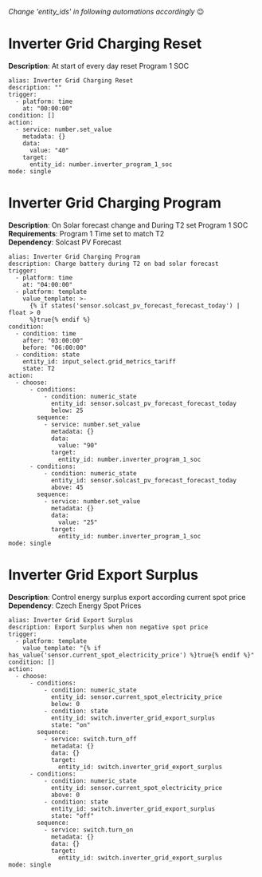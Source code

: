 _Change 'entity_ids' in following automations accordingly_ 😉

# Inverter Grid Charging Reset
**Description**: At start of every day reset Program 1 SOC
```
alias: Inverter Grid Charging Reset
description: ""
trigger:
  - platform: time
    at: "00:00:00"
condition: []
action:
  - service: number.set_value
    metadata: {}
    data:
      value: "40"
    target:
      entity_id: number.inverter_program_1_soc
mode: single
```

# Inverter Grid Charging Program
**Description**: On Solar forecast change and During T2 set Program 1 SOC  
**Requirements**: Program 1 Time set to match T2  
**Dependency**: Solcast PV Forecast
```
alias: Inverter Grid Charging Program
description: Charge battery during T2 on bad solar forecast
trigger:
  - platform: time
    at: "04:00:00"
  - platform: template
    value_template: >-
      {% if states('sensor.solcast_pv_forecast_forecast_today') | float > 0
      %}true{% endif %}
condition:
  - condition: time
    after: "03:00:00"
    before: "06:00:00"
  - condition: state
    entity_id: input_select.grid_metrics_tariff
    state: T2
action:
  - choose:
      - conditions:
          - condition: numeric_state
            entity_id: sensor.solcast_pv_forecast_forecast_today
            below: 25
        sequence:
          - service: number.set_value
            metadata: {}
            data:
              value: "90"
            target:
              entity_id: number.inverter_program_1_soc
      - conditions:
          - condition: numeric_state
            entity_id: sensor.solcast_pv_forecast_forecast_today
            above: 45
        sequence:
          - service: number.set_value
            metadata: {}
            data:
              value: "25"
            target:
              entity_id: number.inverter_program_1_soc
mode: single
```

# Inverter Grid Export Surplus
**Description**: Control energy surplus export according current spot price  
**Dependency**: Czech Energy Spot Prices
```
alias: Inverter Grid Export Surplus
description: Export Surplus when non negative spot price
trigger:
  - platform: template
    value_template: "{% if has_value('sensor.current_spot_electricity_price') %}true{% endif %}"
condition: []
action:
  - choose:
      - conditions:
          - condition: numeric_state
            entity_id: sensor.current_spot_electricity_price
            below: 0
          - condition: state
            entity_id: switch.inverter_grid_export_surplus
            state: "on"
        sequence:
          - service: switch.turn_off
            metadata: {}
            data: {}
            target:
              entity_id: switch.inverter_grid_export_surplus
      - conditions:
          - condition: numeric_state
            entity_id: sensor.current_spot_electricity_price
            above: 0
          - condition: state
            entity_id: switch.inverter_grid_export_surplus
            state: "off"
        sequence:
          - service: switch.turn_on
            metadata: {}
            data: {}
            target:
              entity_id: switch.inverter_grid_export_surplus
mode: single
```